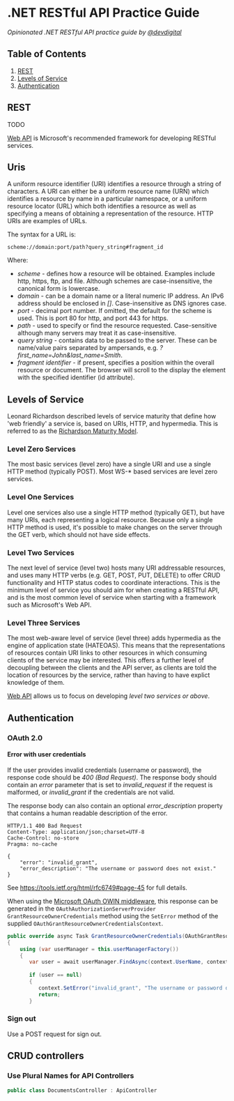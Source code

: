 # .NET RESTful API Practice Guide

*Opinionated .NET RESTful API practice guide by [@devdigital](//twitter.com/devdigital)*

## Table of Contents

   1. [REST](#rest)
   2. [Levels of Service](#levels-of-service)
   3. [Authentication](#authentication)
   
## REST

TODO

[Web API](http://www.asp.net/web-api) is Microsoft's recommended framework for developing RESTful services.

## Uris

A uniform resource identifier (URI) identifies a resource through a string of characters. A URI can either be a uniform resource name (URN) which identifies a resource by name in a particular namespace, or a uniform resource locator (URL) which both identifies a resource as well as specifying a means of obtaining a representation of the resource. HTTP URIs are examples of URLs.

The syntax for a URL is:

```
scheme://domain:port/path?query_string#fragment_id
```

Where:
* *scheme* - defines how a resource will be obtained. Examples include http, https, ftp, and file. Although schemes are case-insensitive, the canonical form is lowercase.
* *domain* - can be a domain name or a literal numeric IP address. An IPv6 address should be enclosed in *[]*. Case-insensitive as DNS ignores case.
* *port* - decimal port number. If omitted, the default for the scheme is used. This is port 80 for http, and port 443 for https.
* *path* - used to specify or find the resource requested. Case-sensitive although many servers may treat it as case-insensitive.
* *query string* - contains data to be passed to the server. These can be name/value pairs separated by ampersands, e.g. *?first_name=John&last_name=Smith*.
* *fragment identifier* - if present, specifies a position within the overall resource or document. The browser will scroll to the display the element with the specified identifier (id attribute).

## Levels of Service

Leonard Richardson described levels of service maturity that define how 'web friendly' a service is, based on URIs, HTTP, and hypermedia. This is referred to as the [Richardson Maturity Model](http://www.crummy.com/writing/speaking/2008-QCon/act3.html).

### Level Zero Services

The most basic services (level zero) have a single URI and use a single HTTP method (typically POST). Most WS-* based services are level zero services.

### Level One Services

Level one services also use a single HTTP method (typically GET), but have many URIs, each representing a logical resource. Because only a single HTTP method is used, it's possible to make changes on the server through the GET verb, which should not have side effects.

### Level Two Services

The next level of service (level two) hosts many URI addressable resources, and uses many HTTP verbs (e.g. GET, POST, PUT, DELETE) to offer CRUD functionality and HTTP status codes to coordinate interactions. This is the minimum level of service you should aim for when creating a RESTful API, and is the most common level of service when starting with a framework such as Microsoft's Web API.

### Level Three Services

The most web-aware level of service (level three) adds hypermedia as the engine of application state (HATEOAS). This means that the representations of resources contain URI links to other resources in which consuming clients of the service may be interested. This offers a further level of decoupling between the clients and the API server, as clients are told the location of resources by the service, rather than having to have explict knowledge of them.

[Web API](http://www.asp.net/web-api) allows us to focus on developing *level two services or above*.

## Authentication

### OAuth 2.0

#### Error with user credentials

If the user provides invalid credentials (username or password), the response code should be *400 (Bad Request)*. The response body should contain an *error* parameter that is set to *invalid_request* if the request is malformed, or *invalid_grant* if the credentials are not valid. 

The response body can also contain an optional *error_description* property that contains a human readable description of the error.

```http
HTTP/1.1 400 Bad Request
Content-Type: application/json;charset=UTF-8
Cache-Control: no-store
Pragma: no-cache
    
{
    "error": "invalid_grant",
    "error_description": "The username or password does not exist."
}
```

See https://tools.ietf.org/html/rfc6749#page-45 for full details.
    
When using the [Microsoft OAuth OWIN middleware](https://www.nuget.org/packages/Microsoft.Owin.Security.OAuth), this response can be generated in the `OAuthAuthorizationServerProvider` `GrantResourceOwnerCredentials` method using the `SetError` method of the supplied `OAuthGrantResourceOwnerCredentialsContext`.

```csharp
public override async Task GrantResourceOwnerCredentials(OAuthGrantResourceOwnerCredentialsContext context)
{
    using (var userManager = this.userManagerFactory())
    {
       var user = await userManager.FindAsync(context.UserName, context.Password);
 
       if (user == null)
       {
          context.SetError("invalid_grant", "The username or password does not exist.");
          return;
       }
```

### Sign out

Use a POST request for sign out.

## CRUD controllers

### Use Plural Names for API Controllers

```csharp
public class DocumentsController : ApiController
```

